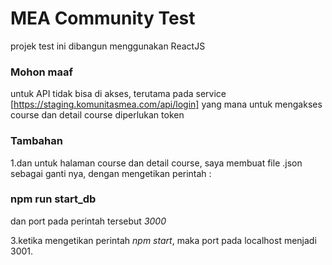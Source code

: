 # MEA Community Test

projek test ini dibangun menggunakan ReactJS

### Mohon maaf

untuk API tidak bisa di akses, terutama pada service
[https://staging.komunitasmea.com/api/login]
yang mana untuk mengakses course dan detail course diperlukan token

### Tambahan

1.dan untuk halaman course dan detail course, saya membuat file .json sebagai ganti nya, dengan
mengetikan perintah :

### npm run start_db

dan port pada perintah tersebut _3000_

3.ketika mengetikan perintah _npm start_, maka port pada localhost menjadi 3001.
